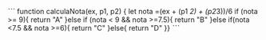 ˋˋˋ 
   function calculaNota(ex, p1, p2) {
    let nota =(ex + (p1 *2) + (p2*3))/6
      if (nota >= 9){
        return "A"
      }else if (nota < 9 && nota >=7.5){
            return "B"
      }else if(nota <7.5 && nota >=6){
            return "C"
      }else{
            return "D"
      }}
ˋˋˋ 